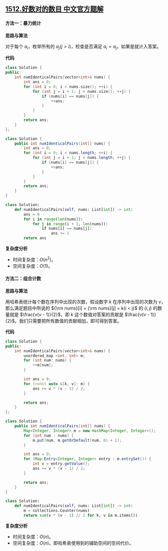 ## [1512.好数对的数目 中文官方题解](https://leetcode.cn/problems/number-of-good-pairs/solutions/100000/hao-shu-dui-de-shu-mu-by-leetcode-solution)
#### 方法一：暴力统计

**思路与算法**

对于每个 $a_i$，枚举所有的 $a_j (j > i)$，检查是否满足 $a_i = a_j$，如果是就计入答案。

**代码**

```cpp [sol1-C++]
class Solution {
public:
    int numIdenticalPairs(vector<int>& nums) {
        int ans = 0;
        for (int i = 0; i < nums.size(); ++i) {
            for (int j = i + 1; j < nums.size(); ++j) {
                if (nums[i] == nums[j]) {
                    ++ans;
                }
            }
        }
        return ans;
    }
};
```

```Java [sol1-Java]
class Solution {
    public int numIdenticalPairs(int[] nums) {
        int ans = 0;
        for (int i = 0; i < nums.length; ++i) {
            for (int j = i + 1; j < nums.length; ++j) {
                if (nums[i] == nums[j]) {
                    ++ans;
                }
            }
        }
        return ans;
    }
}
```

```Python [sol1-Python3]
class Solution:
    def numIdenticalPairs(self, nums: List[int]) -> int:
        ans = 0
        for i in range(len(nums)):
            for j in range(i + 1, len(nums)):
                if nums[i] == nums[j]:
                    ans += 1
        return ans
```

**复杂度分析**

+ 时间复杂度：$O(n^2)$。
+ 空间复杂度：$O(1)$。

#### 方法二：组合计数

**思路与算法**

用哈希表统计每个数在序列中出现的次数，假设数字 $k$ 在序列中出现的次数为 $v$，那么满足题目中所说的 ${\rm nums}[i] = {\rm nums}[j] = k(i < j)$ 的 $(i, j)$ 的数量就是 $\frac{v(v - 1)}{2}$，即 $k$ 这个数值对答案的贡献是 $\frac{v(v - 1)}{2}$。我们只需要把所有数值的贡献相加，即可得到答案。

**代码**

```cpp [sol2-C++]
class Solution {
public:
    int numIdenticalPairs(vector<int>& nums) {
        unordered_map <int, int> m;
        for (int num: nums) {
            ++m[num];
        }

        int ans = 0;
        for (const auto &[k, v]: m) {
            ans += v * (v - 1) / 2;
        }

        return ans;
    }
};
```

```Java [sol2-Java]
class Solution {
    public int numIdenticalPairs(int[] nums) {
        Map<Integer, Integer> m = new HashMap<Integer, Integer>();
        for (int num : nums) {
            m.put(num, m.getOrDefault(num, 0) + 1);
        }

        int ans = 0;
        for (Map.Entry<Integer, Integer> entry : m.entrySet()) {
            int v = entry.getValue();
            ans += v * (v - 1) / 2;
        }

        return ans;
    }
}
```

```Python [sol2-Python3]
class Solution:
    def numIdenticalPairs(self, nums: List[int]) -> int:
        m = collections.Counter(nums)
        return sum(v * (v - 1) // 2 for k, v in m.items())
```

**复杂度分析**

+ 时间复杂度：$O(n)$。
+ 空间复杂度：$O(n)$，即哈希表使用到的辅助空间的空间代价。